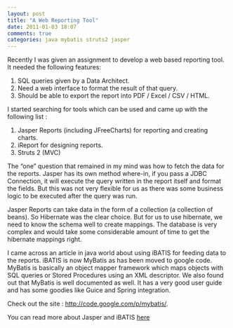 ```yaml
---
layout: post
title: "A Web Reporting Tool"
date: 2011-01-03 18:07
comments: true
categories: java mybatis struts2 jasper
---
```


Recently I was given an assignment to develop a web based reporting tool. It needed the following features:

1. SQL queries given by a Data Architect.
2. Need a web interface to format the result of that query.
3. Should be able to export the report into PDF / Excel / CSV / HTML.

I started searching for tools which can be used and came up with the following list :

1. Jasper Reports (including JFreeCharts) for reporting and creating charts.
2. iReport for designing reports.
3. Struts 2 (MVC)

The “one” question that remained in my mind was how to fetch the data for the reports. Jasper has its own method where-in, if you pass a JDBC Connection, it will execute the query written in the report itself and format the fields. But this was not very flexible for us as there was some business logic to be executed after the query was run.

Jasper Reports can take data in the form of a collection (a collection of beans). So Hibernate was the clear choice. But for us to use hibernate, we need to know the schema well to create mappings. The database is very complex and would take some considerable amount of time to get the hibernate mappings right.

I came across an article in java world about using iBATIS for feeding data to the reports. iBATIS is now MyBatis as has been moved to google code. MyBatis is basically an object mapper framework which maps objects with SQL queries or Stored Procedures using an XML descriptor. We also found out that MyBatis is well documented as well. It has a very good user guide and has some goodies like Guice and Spring integration. 

Check out the site : http://code.google.com/p/mybatis/.

You can read more about Jasper and iBATIS [here](http://www.javaworld.com/javaworld/jw-12-2007/jw-12-ibatisjasper.html)
